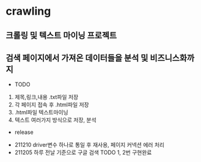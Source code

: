 # crawling
## 크롤링 및 텍스트 마이닝 프로젝트
## 검색 페이지에서 가져온 데이터들을 분석 및 비즈니스화까지

* TODO
1. 제목,링크,내용 .txt파일 저장
2. 각 페이지 접속 후 .html파일 저장
3. .html파일 텍스트마이닝
4. 텍스트 여러가지 방식으로 저장, 분석

* release
- 211210 driver변수 하나로 통일 후 재사용, 페이지 커넥션 에러 처리
- 211205 하루 전날 기준으로 구글 검색 TODO 1, 2번 구현완료
